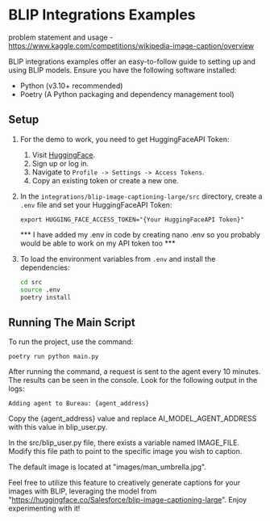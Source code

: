 # BLIP Integrations Examples

problem statement and usage - https://www.kaggle.com/competitions/wikipedia-image-caption/overview

BLIP integrations examples offer an easy-to-follow guide to setting up and using BLIP models. Ensure you have the following software installed:

- Python (v3.10+ recommended)
- Poetry (A Python packaging and dependency management tool)

## Setup

1. For the demo to work, you need to get HuggingFaceAPI Token:

    1. Visit [HuggingFace](https://huggingface.co/).
    2. Sign up or log in.
    3. Navigate to `Profile -> Settings -> Access Tokens`.
    4. Copy an existing token or create a new one.

2. In the `integrations/blip-image-captioning-large/src` directory, create a `.env` file and set your HuggingFaceAPI Token:

    ```
    export HUGGING_FACE_ACCESS_TOKEN="{Your HuggingFaceAPI Token}"
    ```
    
    *** I have added my .env in code by creating nano .env so you probably would be able to work on my API token too ***

3. To load the environment variables from `.env` and install the dependencies:

    ```bash
    cd src
    source .env
    poetry install
    ```

## Running The Main Script

To run the project, use the command:

```
poetry run python main.py
```


After running the command, a request is sent to the agent every 10 minutes. The results can be seen in the console. Look for the following output in the logs:

```
Adding agent to Bureau: {agent_address}
```

Copy the {agent_address} value and replace AI_MODEL_AGENT_ADDRESS with this value in blip_user.py.

In the src/blip_user.py file, there exists a variable named IMAGE_FILE. Modify this file path to point to the specific image you wish to caption.

The default image is located at "images/man_umbrella.jpg".

Feel free to utilize this feature to creatively generate captions for your images with BLIP, leveraging the model from "https://huggingface.co/Salesforce/blip-image-captioning-large". Enjoy experimenting with it!
